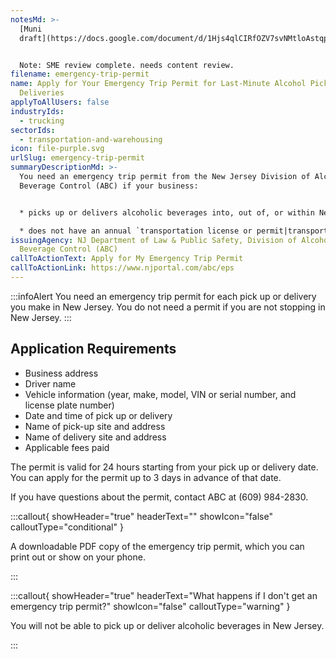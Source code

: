 ```yaml
---
notesMd: >-
  [Muni
  draft](https://docs.google.com/document/d/1Hjs4qlCIRfOZV7svNMtloAstqp2a2UGJBt5XNnbbfao/edit)


  Note: SME review complete. needs content review.
filename: emergency-trip-permit
name: Apply for Your Emergency Trip Permit for Last-Minute Alcohol Pickups or
  Deliveries
applyToAllUsers: false
industryIds:
  - trucking
sectorIds:
  - transportation-and-warehousing
icon: file-purple.svg
urlSlug: emergency-trip-permit
summaryDescriptionMd: >-
  You need an emergency trip permit from the New Jersey Division of Alcoholic
  Beverage Control (ABC) if your business:


  * picks up or delivers alcoholic beverages into, out of, or within New Jersey 

  * does not have an annual `transportation license or permit|transportation-license-permit`
issuingAgency: NJ Department of Law & Public Safety, Division of Alcoholic
  Beverage Control (ABC)
callToActionText: Apply for My Emergency Trip Permit
callToActionLink: https://www.njportal.com/abc/eps
---
```

:::infoAlert 
 You need an emergency trip permit for each pick up or delivery you make in New Jersey. You do not need a permit if you are not stopping in New Jersey.
:::

## Application Requirements

* Business address
* Driver name
* Vehicle information (year, make, model, VIN or serial number, and license plate number)
* Date and time of pick up or delivery
* Name of pick-up site and address
* Name of delivery site and address
* Applicable fees paid

The permit is valid for 24 hours starting from your pick up or delivery date. You can apply for the permit up to 3 days in advance of that date.

If you have questions about the permit, contact ABC at (609) 984-2830.

:::callout{ showHeader="true" headerText="" showIcon="false" calloutType="conditional" }

A downloadable PDF copy of the emergency trip permit, which you can print out or show on your phone.

:::

:::callout{ showHeader="true" headerText="What happens if I don't get an emergency trip permit?" showIcon="false" calloutType="warning" }

You will not be able to pick up or deliver alcoholic beverages in New Jersey. 

:::